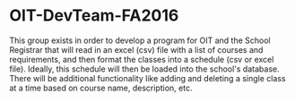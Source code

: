 # OIT-DevTeam-FA2016
This group exists in order to develop a program for OIT and the School Registrar that will read in an excel (csv) file with a list of courses and requirements, and then format the classes into a schedule (csv or excel file). Ideally, this schedule will then be loaded into the school's database. There will be additional functionality like adding and deleting a single class at a time based on course name, description, etc.
